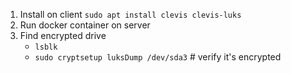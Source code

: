 1. Install on client
  `sudo apt install clevis clevis-luks`
2. Run docker container on server
3. Find encrypted drive
   - `lsblk`
   - `sudo cryptsetup luksDump /dev/sda3` # verify it's encrypted
